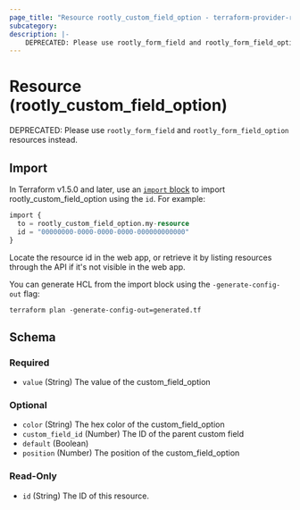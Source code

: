 ```yaml
---
page_title: "Resource rootly_custom_field_option - terraform-provider-rootly"
subcategory:
description: |-
    DEPRECATED: Please use rootly_form_field and rootly_form_field_option resources instead.
---
```


# Resource (rootly_custom_field_option)

DEPRECATED: Please use `rootly_form_field` and `rootly_form_field_option` resources instead.



## Import

In Terraform v1.5.0 and later, use an [`import` block](https://developer.hashicorp.com/terraform/language/import) to import rootly_custom_field_option using the `id`. For example:

```terraform
import {
  to = rootly_custom_field_option.my-resource
  id = "00000000-0000-0000-0000-000000000000"
}
```

Locate the resource id in the web app, or retrieve it by listing resources through the API if it's not visible in the web app.

You can generate HCL from the import block using the `-generate-config-out` flag:

```console
terraform plan -generate-config-out=generated.tf
```

<!-- schema generated by tfplugindocs -->
## Schema

### Required

- `value` (String) The value of the custom_field_option

### Optional

- `color` (String) The hex color of the custom_field_option
- `custom_field_id` (Number) The ID of the parent custom field
- `default` (Boolean)
- `position` (Number) The position of the custom_field_option

### Read-Only

- `id` (String) The ID of this resource.
